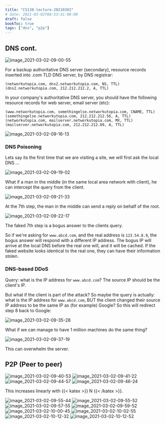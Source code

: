 ```yaml
---
title: "CS138-lecture-20210302"
# date: 2021-03-02T08:53:41-08:00
draft: false
bookToc: true
tags: ["dns", "p2p"]
---
```


## DNS cont.

![image_2021-03-02-09-00-55](/notes/image_2021-03-02-09-00-55.png)

For a backup authoritative DNS server (secondary), resource records inserted into .com TLD DNS server, by DNS registrar:

```
(networkutopia.com, dns2.networkutopia.com, NS, TTL)
(dns2.networkutopia.com, 212.212.212.2, A, TTL)
```

In your company's authoritative DNS server, you should have the following resource records for web server, email server (etc):

```
(www.networkutopia.com, somethingelse.networkutopia.com, CNAME, TTL)
(somethingelse.networkutopia.com, 212.212.212.56, A, TTL)
(networkutopia.com, mailserver.networkutopia.com, MX, TTL)
(mailserver.networkutopia.com, 212.212.212.89, A, TTL)
```

![image_2021-03-02-09-16-13](/notes/image_2021-03-02-09-16-13.png)

### DNS Poisoning

Lets say its the first time that we are visiting a site, we will first ask the local DNS ...

![image_2021-03-02-09-19-02](/notes/image_2021-03-02-09-19-02.png)

What if a man in the middle (in the same local area network with client), he can intercept the query from the client.

![image_2021-03-02-09-21-33](/notes/image_2021-03-02-09-21-33.png)

At the 7th step, the man in the middle can send a reply on behalf of the root.

![image_2021-03-02-09-22-17](/notes/image_2021-03-02-09-22-17.png)

The faked 7th step is a bogus answer to the clients query.

So if we're asking for `www.abcd.com`, and the real address is `123.54.8.9`, the bogus answer will respond with a different IP address.
The bogus IP will arrive at the local DNS before the real one will, and it will be cached.
If the faked website looks identical to the real one, they can have their information stolen.

### DNS-based DDoS

Query: what is the IP address for `www.abcd.com`?
The source IP should be the client's IP.

But what if the client is part of the attack?
So maybe the query is actually: what is the IP address for `www.abcd.com`, BUT the client changed their source IP address to be the same IP as (for example) Google?
So this will redirect step 8 back to Google:

![image_2021-03-02-09-35-28](/notes/image_2021-03-02-09-35-28.png)

What if we can manage to have 1 million machines do the same thing?

![image_2021-03-02-09-37-19](/notes/image_2021-03-02-09-37-19.png)

This can overwhelm the server.

## P2P (Peer to peer)

![image_2021-03-02-09-40-53](/notes/image_2021-03-02-09-40-53.png)
![image_2021-03-02-09-41-22](/notes/image_2021-03-02-09-41-22.png)
![image_2021-03-02-09-44-57](/notes/image_2021-03-02-09-44-57.png)
![image_2021-03-02-09-46-24](/notes/image_2021-03-02-09-46-24.png)

This increases linearly with {{< katex >}} N {{< /katex >}}.

![image_2021-03-02-09-55-44](/notes/image_2021-03-02-09-55-44.png)
![image_2021-03-02-09-55-52](/notes/image_2021-03-02-09-55-52.png)
![image_2021-03-02-09-57-55](/notes/image_2021-03-02-09-57-55.png)
![image_2021-03-02-09-59-52](/notes/image_2021-03-02-09-59-52.png)
![image_2021-03-02-10-00-45](/notes/image_2021-03-02-10-00-45.png)
![image_2021-03-02-10-02-55](/notes/image_2021-03-02-10-02-55.png)
![image_2021-03-02-10-12-32](/notes/image_2021-03-02-10-12-32.png)
![image_2021-03-02-10-12-52](/notes/image_2021-03-02-10-12-52.png)


